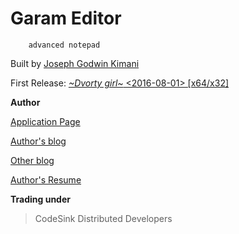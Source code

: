 # Garam Editor

    	advanced notepad

Built by [Joseph Godwin Kimani](https://github.com/Gochojr)

First Release: [_~Dvorty girl~_  <2016-08-01> [x64/x32]](https://garameditor.codeplex.com/)

**Author**

[Application Page](http://gochojr.github.io/blogsite/Garam-Editor/)

[Author's blog](http://gochojr.github.io/blogsite)

[Other blog](https://gochojr.herokuapp.com)

[Author's Resume](http://gochojr.github.io)


**Trading under**


> CodeSink Distributed Developers